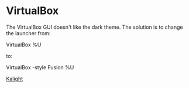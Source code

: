 # VirtualBox

The VirtualBox GUI doesn't like the dark theme. The solution is to change the launcher from:

VirtualBox %U

to:

VirtualBox -style Fusion %U

[Kalight](README.md)
